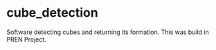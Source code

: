 # cube_detection
Software detecting cubes and returning its formation. This was build in PREN Project.
